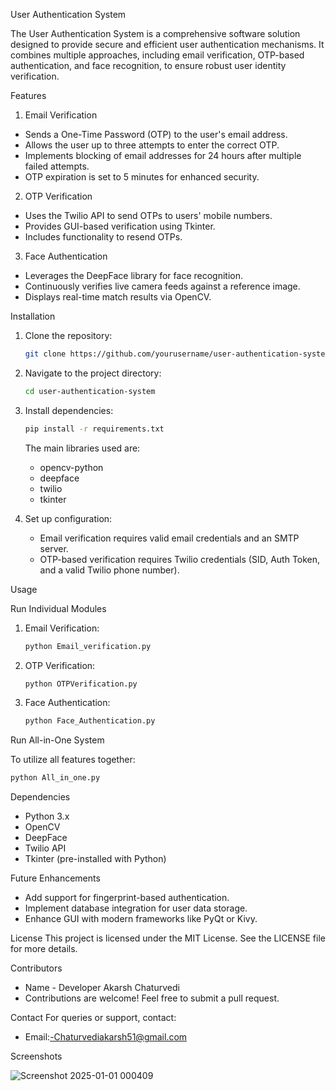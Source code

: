 User Authentication System

The User Authentication System is a comprehensive software solution designed to provide secure and efficient user authentication mechanisms. It combines multiple approaches, including email verification, OTP-based authentication, and face recognition, to ensure robust user identity verification.


Features

1. Email Verification
- Sends a One-Time Password (OTP) to the user's email address.
- Allows the user up to three attempts to enter the correct OTP.
- Implements blocking of email addresses for 24 hours after multiple failed attempts.
- OTP expiration is set to 5 minutes for enhanced security.

2. OTP Verification
- Uses the Twilio API to send OTPs to users' mobile numbers.
- Provides GUI-based verification using Tkinter.
- Includes functionality to resend OTPs.

3. Face Authentication
- Leverages the DeepFace library for face recognition.
- Continuously verifies live camera feeds against a reference image.
- Displays real-time match results via OpenCV.


Installation

1. Clone the repository:
   ```bash
   git clone https://github.com/yourusername/user-authentication-system.git
   ```
2. Navigate to the project directory:
   ```bash
   cd user-authentication-system
   ```
3. Install dependencies:
   ```bash
   pip install -r requirements.txt
   ```
   The main libraries used are:
   - opencv-python
   - deepface
   - twilio
   - tkinter

4. Set up configuration:
   - Email verification requires valid email credentials and an SMTP server.
   - OTP-based verification requires Twilio credentials (SID, Auth Token, and a valid Twilio phone number).


Usage

Run Individual Modules

1. Email Verification:
   ```bash
   python Email_verification.py
   ```

2. OTP Verification:
   ```bash
   python OTPVerification.py
   ```

3. Face Authentication:
   ```bash
   python Face_Authentication.py
   ```

Run All-in-One System

To utilize all features together:
```bash
python All_in_one.py
```

Dependencies
- Python 3.x
- OpenCV
- DeepFace
- Twilio API
- Tkinter (pre-installed with Python)


Future Enhancements
- Add support for fingerprint-based authentication.
- Implement database integration for user data storage.
- Enhance GUI with modern frameworks like PyQt or Kivy.


License
This project is licensed under the MIT License. See the LICENSE file for more details.


Contributors
- Name - Developer Akarsh Chaturvedi
- Contributions are welcome! Feel free to submit a pull request.


Contact
For queries or support, contact:
- Email:-Chaturvediakarsh51@gmail.com
 
Screenshots

![Screenshot 2025-01-01 000409](https://github.com/user-attachments/assets/fa2b1d39-bf42-49b7-a52f-e09c2a779205)
